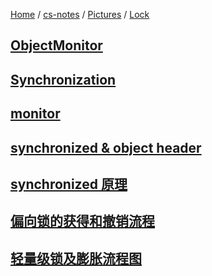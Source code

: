 [Home](https://mengxianbin.github.io) /
[cs-notes](https://mengxianbin.github.io/cs-notes/site) /
[Pictures](https://mengxianbin.github.io/cs-notes/site/Pictures) /
[Lock](https://mengxianbin.github.io/cs-notes/site/Pictures/Lock)

## [ObjectMonitor](https://mengxianbin.github.io/cs-notes/site/Pictures/Lock/ObjectMonitor)

## [Synchronization](https://mengxianbin.github.io/cs-notes/site/Pictures/Lock/Synchronization)

## [monitor](https://mengxianbin.github.io/cs-notes/site/Pictures/Lock/monitor)

## [synchronized & object header](https://mengxianbin.github.io/cs-notes/site/Pictures/Lock/synchronized%20&%20object%20header)

## [synchronized 原理](https://mengxianbin.github.io/cs-notes/site/Pictures/Lock/synchronized%20%E5%8E%9F%E7%90%86)

## [偏向锁的获得和撤销流程](https://mengxianbin.github.io/cs-notes/site/Pictures/Lock/%E5%81%8F%E5%90%91%E9%94%81%E7%9A%84%E8%8E%B7%E5%BE%97%E5%92%8C%E6%92%A4%E9%94%80%E6%B5%81%E7%A8%8B)

## [轻量级锁及膨胀流程图](https://mengxianbin.github.io/cs-notes/site/Pictures/Lock/%E8%BD%BB%E9%87%8F%E7%BA%A7%E9%94%81%E5%8F%8A%E8%86%A8%E8%83%80%E6%B5%81%E7%A8%8B%E5%9B%BE)
